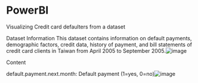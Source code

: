 # PowerBI
Visualizing Credit card defaulters from a dataset


Dataset Information
This dataset contains information on default payments, demographic factors, credit data, history of payment, and bill statements of credit card clients in Taiwan from April 2005 to September 2005.![image](https://user-images.githubusercontent.com/93559057/230774174-59f6a2ce-24b8-4f6e-9d6c-c11d0d584faf.png)

Content

default.payment.next.month: Default payment (1=yes, 0=no)![image](https://user-images.githubusercontent.com/93559057/230774184-782e213e-d62d-4ef1-818b-6d767dfb0a32.png)

